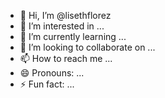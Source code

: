 - 👋 Hi, I’m @lisethflorez
- 👀 I’m interested in ...
- 🌱 I’m currently learning ...
- 💞️ I’m looking to collaborate on ...
- 📫 How to reach me ...
- 😄 Pronouns: ...
- ⚡ Fun fact: ...

<!---
lisethflorez/lisethflorez is a ✨ special ✨ repository because its `README.md` (this file) appears on your GitHub profile.
You can click the Preview link to take a look at your changes.
--->

